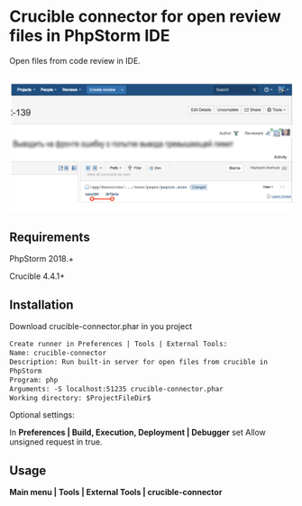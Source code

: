 # Crucible connector for open review files in PhpStorm IDE

Open files from code review in IDE.

![preview](./preview.gif)

## Requirements

PhpStorm 2018.+

Crucible 4.4.1+

## Installation

Download crucible-connector.phar in you project

```
Create runner in Preferences | Tools | External Tools:
Name: crucible-connector
Description: Run built-in server for open files from crucible in PhpStorm
Program: php
Arguments: -S localhost:51235 crucible-connector.phar
Working directory: $ProjectFileDir$
```

Optional settings:

In __Preferences | Build, Execution, Deployment | Debugger__ set Allow unsigned request in true. 


## Usage

__Main menu | Tools | External Tools | crucible-connector__
